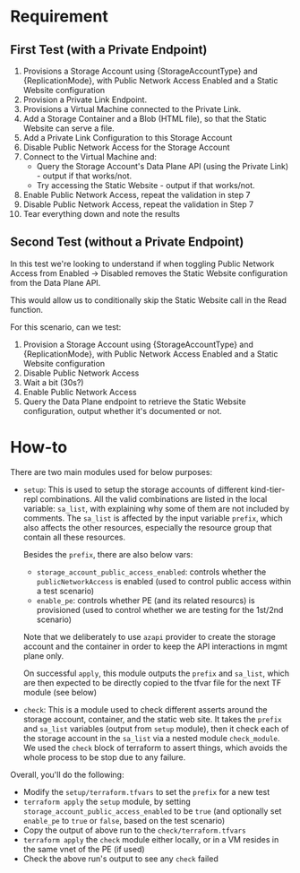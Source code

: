 # Requirement

## First Test (with a Private Endpoint)

1. Provisions a Storage Account using {StorageAccountType} and {ReplicationMode}, with Public Network Access Enabled and a Static Website configuration
2. Provision a Private Link Endpoint.
3. Provisions a Virtual Machine connected to the Private Link.
4. Add a Storage Container and a Blob (HTML file), so that the Static Website can serve a file.
5. Add a Private Link Configuration to this Storage Account
6. Disable Public Network Access for the Storage Account
7. Connect to the Virtual Machine and:
    - Query the Storage Account's Data Plane API (using the Private
    Link) - output if that works/not.
    - Try accessing the Static Website - output if that works/not.
8. Enable Public Network Access, repeat the validation in step 7
9. Disable Public Network Access, repeat the validation in Step 7
10. Tear everything down and note the results

## Second Test (without a Private Endpoint)

In this test we're looking to understand if when toggling Public Network Access from Enabled -> Disabled removes the Static Website configuration from the Data Plane API.

This would allow us to conditionally skip the Static Website call in the Read function.

For this scenario, can we test:

1. Provision a Storage Account using {StorageAccountType} and {ReplicationMode}, with Public Network Access Enabled and a Static Website configuration
2. Disable Public Network Access
3. Wait a bit (30s?)
4. Enable Public Network Access
5. Query the Data Plane endpoint to retrieve the Static Website configuration, output whether it's documented or not.

# How-to

There are two main modules used for below purposes:

- `setup`: This is used to setup the storage accounts of different kind-tier-repl combinations. All the valid combinations are listed in the local variable: `sa_list`, with explaining why some of them are not included by comments. The `sa_list` is affected by the input variable `prefix`, which also affects the other resources, especially the resource group that contain all these resources.

    Besides the `prefix`, there are also below vars:

    - `storage_account_public_access_enabled`: controls whether the `publicNetworkAccess` is enabled (used to control public access within a test scenario)
    - `enable_pe`: controls whether PE (and its related resourcs) is provisioned (used to control whether we are testing for the 1st/2nd scenario)

    Note that we deliberately to use `azapi` provider to create the storage account and the container in order to keep the API interactions in mgmt plane only.

    On successful `apply`, this module outputs the `prefix` and `sa_list`, which are then expected to be directly copied to the tfvar file for the next TF module (see below)

- `check`: This is a module used to check different asserts around the storage account, container, and the static web site. It takes the `prefix` and `sa_list` variables (output from `setup` module), then it check each of the storage account in the `sa_list` via a nested module `check_module`. We used the `check` block of terraform to assert things, which avoids the whole process to be stop due to any failure.

Overall, you'll do the following:

- Modify the `setup/terraform.tfvars` to set the `prefix` for a new test
- `terraform apply` the `setup` module, by setting `storage_account_public_access_enabled` to be `true` (and optionally set `enable_pe` to `true` or `false`, based on the test scenario)
- Copy the output of above run to the `check/terraform.tfvars`
- `terraform apply` the `check` module either locally, or in a VM resides in the same vnet of the PE (if used)
- Check the above run's output to see any `check` failed
    
